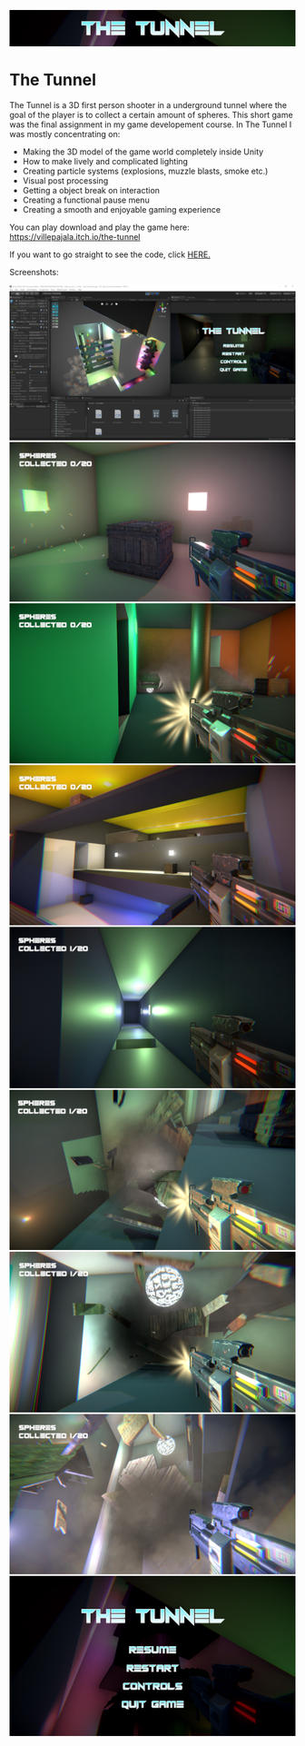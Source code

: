 ![](The%20Tunnel%20Escape/Assets/images/The_tunnel_header.png)
# The Tunnel
The Tunnel is a 3D first person shooter in a underground tunnel where the goal of the player is to collect a certain amount of spheres. This short game was the final assignment in my game developement course. In The Tunnel I was mostly concentrating on:

* Making the 3D model of the game world completely inside Unity
* How to make lively and complicated lighting
* Creating particle systems (explosions, muzzle blasts, smoke etc.)
* Visual post processing
* Getting a object break on interaction
* Creating a functional pause menu
* Creating a smooth and enjoyable gaming experience

You can play download and play the game here: https://villepajala.itch.io/the-tunnel

If you want to go straight to see the code, click [HERE.](The%20Tunnel%20Escape/Assets/Scripts)


Screenshots:


![](The%20Tunnel%20Escape/Assets/images/Tunnel1.png)
![](The%20Tunnel%20Escape/Assets/images/Tunnel2.png)
![](The%20Tunnel%20Escape/Assets/images/Tunnel3.png)
![](The%20Tunnel%20Escape/Assets/images/Tunnel4.png)
![](The%20Tunnel%20Escape/Assets/images/Tunnel5.png)
![](The%20Tunnel%20Escape/Assets/images/Tunnel6.png)
![](The%20Tunnel%20Escape/Assets/images/Tunnel7.png)
![](The%20Tunnel%20Escape/Assets/images/Tunnel8.png)
![](The%20Tunnel%20Escape/Assets/images/Tunnel9.png)
